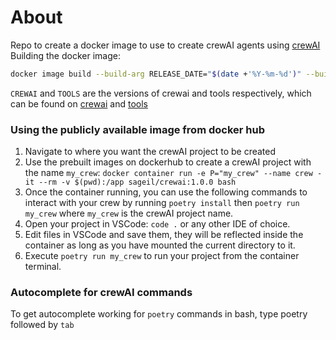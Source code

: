 # About
Repo to create a docker image to use to create crewAI agents using [crewAI](https://www.crewai.com/)
Building the docker image:
```bash
docker image build --build-arg RELEASE_DATE="$(date +'%Y-%m-%d')" --build-arg CREWAI="0.41.1" --build-arg TOOLS="0.4.26" -t sageil/crewai .
```
`CREWAI` and `TOOLS` are the versions of crewai and tools respectively, which can be found on [crewai](https://github.com/crewAIInc/crewAI) and [tools](https://github.com/crewAIInc/crewAI-tools)

### Using the publicly available image from docker hub
1. Navigate to where you want the crewAI project to be created
2. Use the prebuilt images on dockerhub to create a crewAI project with the name `my_crew`: `docker container run -e P="my_crew" --name crew -it --rm -v $(pwd):/app sageil/crewai:1.0.0 bash` 
3. Once the container running, you can use the following commands to interact with your crew by running `poetry install` then `poetry run my_crew` where `my_crew` is the crewAI project name.
4. Open your project in VSCode: `code .` or any other IDE of choice.
5. Edit files in VSCode and save them, they will be reflected inside the container as long as you have mounted the current directory to it.
6. Execute `poetry run my_crew` to run your project from the container terminal.

### Autocomplete for crewAI commands
To get autocomplete working for `poetry` commands in bash, type poetry followed by `tab`